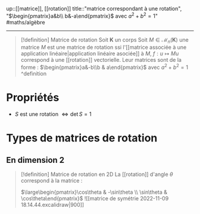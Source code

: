 up::[[matrice]], [[rotation]]
title::"matrice correspondant à une rotation", "$\begin{pmatrix}a&b\\ b&-a\end{pmatrix}$ avec $a^{2}+b^{2}=1$"
#maths/algèbre 

---

> [!definition] Matrice de rotation
> Soit $\mathbf{K}$ un corps
> Soit $M \in \mathcal{M}_{n}(\mathbf{K})$ une matrice
> $M$ est une matrice de rotation ssi l'[[matrice associée à une application linéaire|application linéaire asociée]] à $M$, $f: u \mapsto Mu$ correspond à une [[rotation]] vectorielle. 
> Leur matrices sont de la forme :
> $\begin{pmatrix}a&-b\\b & a\end{pmatrix}$ avec $a^{2}+b^{2}=1$
^definition

# Propriétés

 - $S \text{ est une rotation } \iff \det S = 1$


# Types de matrices de rotation

## En dimension 2

> [!definition] Matrice de rotation en 2D
> La [[rotation]] d'angle $\theta$ correspond à la matrice :
> 
> $\large\begin{pmatrix}\cos\theta & -\sin\theta \\ \sin\theta & \cos\theta\end{pmatrix}$
> ![[matrice de symétrie 2022-11-09 18.14.44.excalidraw|900]]

